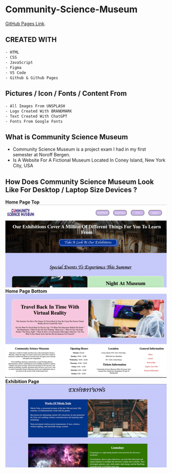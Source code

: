 # Community-Science-Museum

[GitHub Pages Link](https://akb-official.github.io/Community-Science-Museum/).

## CREATED WITH
```
- HTML
- CSS
- JavaScript
- Figma 
- VS Code
- Github & Github Pages
```

## Pictures / Icon / Fonts / Content From
```
- All Images From UNSPLASH
- Logo Created With BRANDMARK
- Text Created With ChatGPT
- Fonts From Google Fonts
```

## What is Community Science Museum 
- Community Science Museum is a project exam I had in my first semester at Noroff Bergen.
- Is A Website For A Fictional Museum Located In Coney Island, New York City, USA

## How Does Community Science Museum Look Like For Desktop / Laptop Size Devices ?
**Home Page Top**
![Home Page Top](./media/read-me-media/home-page-latop.jpg)
**Home Page Bottom**
![Home Page Bottom](./media/read-me-media/home-page-laptop.jpg)
**Exhibition Page**
![Exhibition Page](./media/read-me-media/exhitibitions-laptop.jpg)